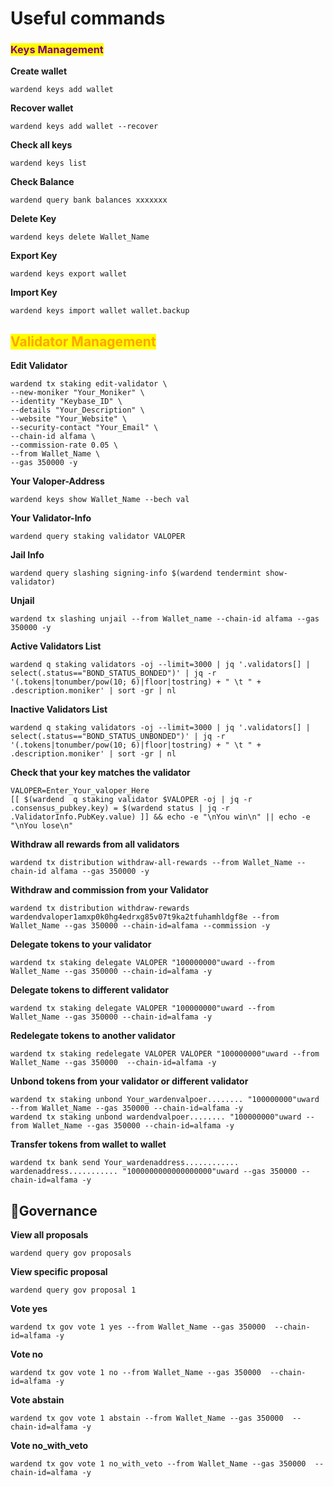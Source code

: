 # Useful commands

### <mark style="color:purple;">Keys Management</mark>

**Create wallet**

```
wardend keys add wallet
```

**Recover wallet**

```
wardend keys add wallet --recover
```

**Check all keys**

```
wardend keys list
```

**Check Balance**

```
wardend query bank balances xxxxxxx
```

**Delete Key**

```
wardend keys delete Wallet_Name
```

**Export Key**

```
wardend keys export wallet
```

**Import Key**

```
wardend keys import wallet wallet.backup
```

## <mark style="color:orange;">Validator Management</mark>



**Edit Validator**

```
wardend tx staking edit-validator \
--new-moniker "Your_Moniker" \
--identity "Keybase_ID" \
--details "Your_Description" \
--website "Your_Website" \
--security-contact "Your_Email" \
--chain-id alfama \
--commission-rate 0.05 \
--from Wallet_Name \
--gas 350000 -y
```

**Your Valoper-Address**

```
wardend keys show Wallet_Name --bech val
```

**Your Validator-Info**

```
wardend query staking validator VALOPER
```

**Jail Info**

```
wardend query slashing signing-info $(wardend tendermint show-validator)
```

**Unjail**

```
wardend tx slashing unjail --from Wallet_name --chain-id alfama --gas 350000 -y
```

**Active Validators List**

```
wardend q staking validators -oj --limit=3000 | jq '.validators[] | select(.status=="BOND_STATUS_BONDED")' | jq -r '(.tokens|tonumber/pow(10; 6)|floor|tostring) + " \t " + .description.moniker' | sort -gr | nl
```

**Inactive Validators List**

```
wardend q staking validators -oj --limit=3000 | jq '.validators[] | select(.status=="BOND_STATUS_UNBONDED")' | jq -r '(.tokens|tonumber/pow(10; 6)|floor|tostring) + " \t " + .description.moniker' | sort -gr | nl
```

**Check that your key matches the validator**&#x20;

```
VALOPER=Enter_Your_valoper_Here
[[ $(wardend  q staking validator $VALOPER -oj | jq -r .consensus_pubkey.key) = $(wardend status | jq -r .ValidatorInfo.PubKey.value) ]] && echo -e "\nYou win\n" || echo -e "\nYou lose\n"
```

**Withdraw all rewards from all validators**

```
wardend tx distribution withdraw-all-rewards --from Wallet_Name --chain-id alfama --gas 350000 -y
```

**Withdraw and commission from your Validator**

```
wardend tx distribution withdraw-rewards wardendvaloper1amxp0k0hg4edrxg85v07t9ka2tfuhamhldgf8e --from Wallet_Name --gas 350000 --chain-id=alfama --commission -y
```

**Delegate tokens to your validator**

```
wardend tx staking delegate VALOPER "100000000"uward --from Wallet_Name --gas 350000 --chain-id=alfama -y
```

**Delegate tokens to different validator**

```
wardend tx staking delegate VALOPER "100000000"uward --from Wallet_Name --gas 350000 --chain-id=alfama -y
```

**Redelegate tokens to another validator**

```
wardend tx staking redelegate VALOPER VALOPER "100000000"uward --from Wallet_Name --gas 350000  --chain-id=alfama -y
```

**Unbond tokens from your validator or different validator**

```
wardend tx staking unbond Your_wardenvalpoer........ "100000000"uward --from Wallet_Name --gas 350000 --chain-id=alfama -y
wardend tx staking unbond wardendvalpoer........ "100000000"uward --from Wallet_Name --gas 350000 --chain-id=alfama -y
```

**Transfer tokens from wallet to wallet**

```
wardend tx bank send Your_wardenaddress............ wardenaddress........... "1000000000000000000"uward --gas 350000 --chain-id=alfama -y
```

## 📝Governance

**View all proposals**

```
wardend query gov proposals
```

**View specific proposal**

```
wardend query gov proposal 1
```

**Vote yes**

```
wardend tx gov vote 1 yes --from Wallet_Name --gas 350000  --chain-id=alfama -y
```

**Vote no**

```
wardend tx gov vote 1 no --from Wallet_Name --gas 350000  --chain-id=alfama -y
```

**Vote abstain**

```
wardend tx gov vote 1 abstain --from Wallet_Name --gas 350000  --chain-id=alfama -y
```

**Vote no\_with\_veto**

```
wardend tx gov vote 1 no_with_veto --from Wallet_Name --gas 350000  --chain-id=alfama -y
```

